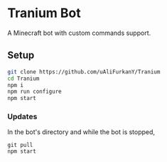 # Tranium Bot

A Minecraft bot with custom commands support.

## Setup

```sh
git clone https://github.com/uAliFurkanY/Tranium
cd Tranium
npm i
npm run configure
npm start
```

### Updates

In the bot's directory and while the bot is stopped,

```
git pull
npm start
```
